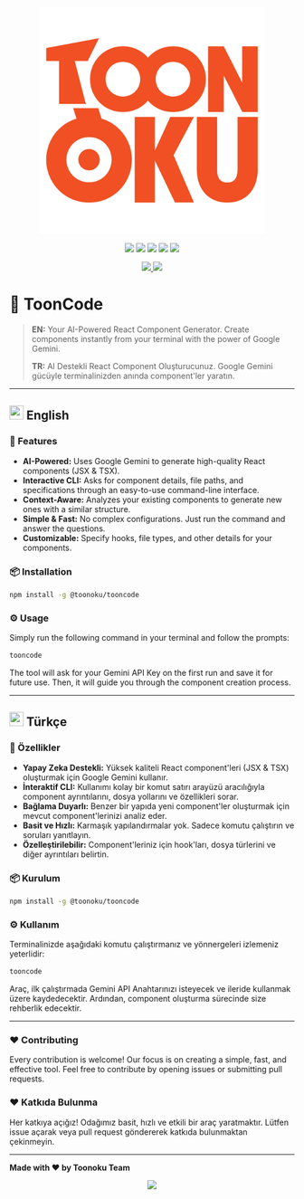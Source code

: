 <p align="center">
  <a href="#">
    <img width="400" src="public/logo.png" alt="tooncode logo"/>
  </a>
</p>

<p align="center">
  <img src="https://img.shields.io/npm/v/@toonoku/tooncode?style=for-the-badge&color=54aeef">
  <img src="https://img.shields.io/github/repo-size/toonoku/tooncode?style=for-the-badge&color=54aeef">
  <img src="https://img.shields.io/npm/l/@toonoku/tooncode?style=for-the-badge&color=54aeef">
  <img src="https://img.shields.io/npm/dt/@toonoku/tooncode?style=for-the-badge&color=54aeef">
  <img src="https://img.shields.io/github/contributors/toonoku/tooncode?style=for-the-badge&color=54aeef">
</p>

<p align="center">
  <a href="https://toonoku.com" target="_blank">
    <img src="https://img.shields.io/badge/Website-toonoku.com-ef5486?style=for-the-badge&logo=world&logoColor=white" />
  </a>
  <a href="https://www.npmjs.com/package/@toonoku/tooncode" target="_blank">
    <img src="https://img.shields.io/badge/NPM-Package-ef5486?style=for-the-badge&logo=npm" />
  </a>
</p>

#

# 🤖 ToonCode

> **EN:** Your AI-Powered React Component Generator. Create components instantly from your terminal with the power of Google Gemini.
> 
> **TR:** AI Destekli React Component Oluşturucunuz. Google Gemini gücüyle terminalinizden anında component'ler yaratın.

---

## <picture><img src = "https://em-content.zobj.net/source/microsoft-teams/363/flag-united-kingdom_1f1ec-1f1e7.png" width = "25" height = "25"></picture> English

### 🚀 Features

- **AI-Powered:** Uses Google Gemini to generate high-quality React components (JSX & TSX).
- **Interactive CLI:** Asks for component details, file paths, and specifications through an easy-to-use command-line interface.
- **Context-Aware:** Analyzes your existing components to generate new ones with a similar structure.
- **Simple & Fast:** No complex configurations. Just run the command and answer the questions.
- **Customizable:** Specify hooks, file types, and other details for your components.

### 📦 Installation

```bash
npm install -g @toonoku/tooncode
```

### ⚙️ Usage

Simply run the following command in your terminal and follow the prompts:

```bash
tooncode
```

The tool will ask for your Gemini API Key on the first run and save it for future use. Then, it will guide you through the component creation process.

---

## <picture><img src = "https://em-content.zobj.net/source/microsoft-teams/363/flag-turkey_1f1f9-1f1f7.png" width = "25" height = "25"></picture> Türkçe

### 🚀 Özellikler

- **Yapay Zeka Destekli:** Yüksek kaliteli React component'leri (JSX & TSX) oluşturmak için Google Gemini kullanır.
- **İnteraktif CLI:** Kullanımı kolay bir komut satırı arayüzü aracılığıyla component ayrıntılarını, dosya yollarını ve özellikleri sorar.
- **Bağlama Duyarlı:** Benzer bir yapıda yeni component'ler oluşturmak için mevcut component'lerinizi analiz eder.
- **Basit ve Hızlı:** Karmaşık yapılandırmalar yok. Sadece komutu çalıştırın ve soruları yanıtlayın.
- **Özelleştirilebilir:** Component'leriniz için hook'ları, dosya türlerini ve diğer ayrıntıları belirtin.

### 📦 Kurulum

```bash
npm install -g @toonoku/tooncode
```

### ⚙️ Kullanım

Terminalinizde aşağıdaki komutu çalıştırmanız ve yönnergeleri izlemeniz yeterlidir:

```bash
tooncode
```

Araç, ilk çalıştırmada Gemini API Anahtarınızı isteyecek ve ileride kullanmak üzere kaydedecektir. Ardından, component oluşturma sürecinde size rehberlik edecektir.

---

### ❤️ Contributing

Every contribution is welcome! Our focus is on creating a simple, fast, and effective tool. Feel free to contribute by opening issues or submitting pull requests.

### ❤️ Katkıda Bulunma

Her katkıya açığız! Odağımız basit, hızlı ve etkili bir araç yaratmaktır. Lütfen issue açarak veya pull request göndererek katkıda bulunmaktan çekinmeyin.

---

**Made with ❤️‍ by Toonoku Team**

<p align="center">
  <img src="https://readme-typing-svg.herokuapp.com?font=JetBrains+Mono&size=18&pause=1000&color=54aeef&center=true&vCenter=true&width=435&lines=Code+Smarter,+Not+Harder.">
</p>
